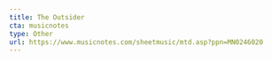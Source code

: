 ```yaml
---
title: The Outsider
cta: musicnotes
type: Other
url: https://www.musicnotes.com/sheetmusic/mtd.asp?ppn=MN0246020
---
```

